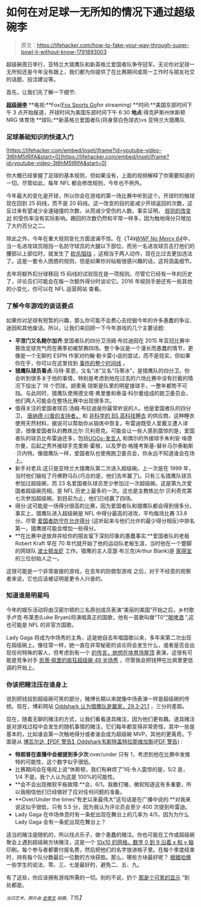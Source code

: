 # 如何在对足球一无所知的情况下通过超级碗李

> 原文：<https://lifehacker.com/how-to-fake-your-way-through-super-bowl-li-without-know-1791893003>

超级碗周日举行，亚特兰大猎鹰队和新英格兰爱国者队争夺冠军。无论你对足球一无所知还是今年没有跟上，我们都为你提供了在比赛期间或周一工作时与朋友社交的话题、投注建议等。



首先，让我们先了解一下细节:

[**超级碗李**](https://www.nfl.com/super-bowl)
**电视:**Fox([Fox Sports Go](https://www.foxsportsgo.com/program/156815/super-bowl-li-new-england-patriots-vs-atlanta-falcons)for streaming)
**时间:**美国东部时间下午 3 点开始报道，开球时间为美国东部时间下午 6:30
**地点**:得克萨斯州休斯顿 NRG 体育场
**球队:**新英格兰爱国者队(将身穿白色球衣)vs 亚特兰大猎鹰队

### 足球基础知识的快速入门

 [https://lifehacker.com/embed/inset/iframe?id=youtube-video-3t6hM5tRlfA&start=0](https://lifehacker.com/embed/inset/iframe?id=youtube-video-3t6hM5tRlfA&start=0) 

你大概已经掌握了足球的基本规则，但如果没有，上面的视频解释了你需要知道的一切。尽管如此，每年 NFL 都会修改规则，今年也不例外。

今年最大的变化是开球，所以你会在游戏的第一场比赛中听到这个。开球时的触球现在回到 25 码线，而不是 20 码线。这一改变的目的是减少开球返回的次数，这反过来有望减少全速碰撞的次数，从而减少受伤的人数。事实证明， [规则的改变对](http://profootballtalk.nbcsports.com/2017/01/26/touchback-rule-had-little-to-no-impact-on-injuries-on-kickoffs/) 的受伤率没有实际影响。踢回的次数仍然和平常一样多，因为触地得分只增加了大约百分之二。

除此之外，今年在重大规则变化方面波澜不惊。在《T4》[*WWF No Mercy 64*](https://en.wikipedia.org/wiki/WWF_No_Mercy)中，当一名进攻球员阻挡一名防守球员的大腿以下部位，而另一名进攻球员击打他们的腰部以上部位时，就发生了 [砍杀阻挡](http://operations.nfl.com/the-rules/nfl-video-rulebook/chop-block/) ，这相当于两人动作，现在比过去更加违法了。这是一套令人困惑的规则，但是如果你对砧板很感兴趣的话，这将涵盖细节。

去年将额外扣分球移回 15 码线的试验现在是一项规则。尽管它已经有一年的历史了，评论员们可能会在每一次额外得分时谈论它。2016 年规则手册还有一些其他的小变化，你可以在 NFL 运营网站 查看。

### 了解今年游戏的谈话要点

如果你对足球有短暂的兴趣，那么你可能不会费心去挖掘今年的许多愚蠢的争议、迷因和其他废话。所以，让我们来回顾一下今年游戏的几个主要话题:

*   **平泄门又名鲍尔加齐**:爱国者队的四分卫汤姆·布拉迪因在 2015 年亚冠比赛中篡改足球充气而在赛季初被禁赛四场。整个争议是一个漫长而愚蠢的情节，更像是一个无聊的 ESPN 作家对约翰·勒卡雷小说的尝试，而不是现实，但如果你在乎，你可以在这里找到 [事件的整个时间线](http://www.espn.com/blog/new-england-patriots/post/_/id/4782561/timeline-of-events-for-deflategate-tom-brady) 。
*   **猎鹰队球员看点**:马特·莱恩，又名“冰”又名“马蒂冰”，是猎鹰队的四分卫。你会听到很多关于他的事情，特别是考虑到他在过去的六场比赛中没有拦截的情况下投出了 18 个罚球。胡里奥·琼斯是队里的明星接球手，一整年都势不可挡。与此同时，猎鹰队使用德文塔·弗里曼和泰温·科尔曼组成的跑卫委员会，他们两人可能会在整场比赛中出现很多次。
*   值得关注的爱国者球员:汤姆·布拉迪是你最常听说的人。他是爱国者队的四分卫， [唐纳德·川普的支持者，](http://deadspin.com/tom-brady-says-it-would-be-great-if-donald-trump-beco-1731177907) 和 [非科学的 BS 高科技睡衣](http://www.si.com/edge/2017/01/05/tom-brady-sleepwear-line-under-armour-recovery-tech) 的供应商，这种睡衣使用天然材料，据说可以帮助你从锻炼中恢复。布雷迪既受人爱戴又遭人诽谤，很像爱国者队的教练比尔·贝利奇克。可能会让一些人感到震惊的是，爱国者队的球员比布雷迪还多，包括[UGGs-发言人](http://www.bostonmagazine.com/arts-entertainment/blog/2016/10/11/tom-brady-julian-edelman-uggs/) 和偶尔的外接球手朱利安·埃德尔曼，后起之秀外接球手克里斯·霍根，以及罗伯·格隆考斯基-替补马尔泰勒斯·贝内特。像猎鹰队一样，爱国者队也使用跑卫委员会，你永远不知道谁会在场上。
*   新手对老兵:这只是亚特兰大猎鹰队第二次进入超级碗。上一次是在 1999 年，当时他们输给了丹佛野马队(巧合的是，他们去年赢了)。只有三名猎鹰队球员参加过超级碗，而 23 名爱国者队球员至少参加过一次超级碗。这是第九次爱国者超级碗亮相，是 NFL 历史上最多的一次。这也是主教练比尔·贝利奇克第七次参加超级碗。到目前为止，他们已经赢了四场。
*   得分:这可能是一场得分很高的比赛，因为爱国者队和猎鹰队都会得到很多分。事实上，猎鹰队进入超级碗是 NFL 中得分最高的进攻，平均每场比赛 33.8 分。尽管 [爱国者防守在允许得分](http://www.pro-football-reference.com/years/2016/opp.htm) (这听起来与他们允许的最少得分相反)中排名第一，猎鹰很可能会增加一些得分。
*   **在比赛中途放弃并给你的朋友留下深刻印象的愚蠢事实:**爱国者队的老板 Robert Kraft 早在 70 年代就开始了他的运动队老板生涯，当时他在一个蹩脚的网球队 [波士顿龙虾](https://en.wikipedia.org/wiki/Boston_Lobsters_(1974)) 工作。猎鹰的主人亚瑟·布兰克(Arthur Blank)是 [家得宝](https://en.wikipedia.org/wiki/The_Home_Depot) 的三位创始人之一。

这很可能是一个非常直接的游戏，在去年的防御型游戏 之后，对于不经意的观察者来说，它也应该被证明是更令人兴奋的。

### 知道谁是明星吗

今年的娱乐活动将由汉密尔顿的三名原创成员表演“美丽的美国”开始之后，乡村歌手卢克·布莱恩(Luke Bryan)将演唱真正的国歌，他有一首歌叫做“T0”[“喝啤酒](https://youtu.be/RM5aW83L_DE) ”,这也可能是 NFL 的非官方国歌。

Lady Gaga 将成为中场秀的主角，这是她自去年唱国歌以来，多年来第二次出现在超级碗上。像往常一样，她一直在非常秘密的谈论将会发生什么，或者是否会出现任何特殊的客人，但考虑到有一个 [的传言，她想在体育场屋顶](http://www.cbssports.com/nfl/news/2017-super-bowl-lady-gaga-reportedly-wants-to-perform-on-stadium-roof-in-houston/) 表演，这很有可能是竞争对手 [凯蒂·佩里的疯狂超级碗 49 半场秀](https://www.youtube.com/watch?v=ZD1QrIe--_Y) ，尽管我会把钱押在比佩里更低调的开始上。

### 你该把赌注压在谁身上

说到把钱投到超级碗可笑的部分，赌博长期以来就像中场表演一样是超级碗的传统。现在，博彩网站 [Oddshark 认为猎鹰队是赢家，29.3-21.1](http://www.oddsshark.com/nfl/new-england-atlanta-odds-february-5-2017-770937) ，三分的差距。

现在，随着无聊的赌注的方式，让我们看看道具赌注，因为他们更有趣。道具赌注是对游戏过程中会发生的随机事情的赌注，它们每年都变得非常奇怪。其中一些是基本的，比如谁会第一次触地得分或者谁会成为超级碗 MVP。其他的更离奇。下面是从 [博瓦尔达【PDF 警告】](https://sports.bovada.lv/super-bowl-51-party-prop-sheet)[Oddshark](http://www.oddsshark.com/super-bowl/props)[韦斯特盖特拉斯维加斯(PDF 警告)](http://www.espn.com/graphics/2017/Jan/SBLI-Props.pdf) :

*   **特朗普在直播中会被提到多少次**:over/under 只有 1，考虑到他在比赛中发推特的可能性，这个数字似乎很低。
*   比赛期间会在电视上说“休斯顿，我们有麻烦了”吗:令人震惊的是，5/2 是，1/4 不是。我个人认为这是 100%的可能性。
*   **会不会出现微软平板故障:**会，6/1。我敢打赌，微软知道这有多重要，所以我相信他们已经做好了应对任何问题的准备。
*   **Over/Under the times“有史以来最伟大”这句话是在广播中说的:**对我来说这似乎很低，只有 5.5 分，因为我认为评论员会至少 400 次提到布雷迪。
*   Lady Gaga 在中场休息时有一条蛇出现在舞台上的几率为 4/5，因为为什么 Lady Gaga 会有一条蛇出现在舞台上？

适当的赌注是随机的，所以找点乐子，做个愚蠢的赌注。你也可能在工作或超级碗聚会上遇到超级碗方块赌注，这是一个 [10x10 的网格，数字 0 到 9 沿着 x 和 y 轴](http://www.sportsonearth.com/assets/images/0/0/2/214334002/cuts/superbowlsquares_ayoml08t_p423uyc8.jpg) 印刷。每个参与者都要付报名费，然后把他们的名字放进格子里。在每个季度结束时，持有每个队分数最后一位数的方块获胜。那么，哪些方块最好呢？ [根据哈佛](https://harvardsportsanalysis.wordpress.com/2013/01/30/the-optimal-strategy-for-playing-squares/) 一些学生的说法，零、三、七是最好的，避免二、五、九。

有了这些，你应该拥有游戏所需的一切。别的不说，扔个 [那是个可笑的显示](https://www.youtube.com/watch?v=6yN2H3--1aw) “到处都是。

*<small>当归艺术。照片由</small>* [*<small>史蒂文</small>*](https://www.flickr.com/photos/stevendepolo/17001989516/in/photolist-qz5e4C-sT548a-E8o6bH-wgDNny-ctvmWW-r1UDHB-qURvAg-id3os-bpKiMh-qCHbUY-rUpD9h-qYEkDQ-y7JrSQ-y7Jqrd-EgCa5n-DiTRK5-E8o6fF-Eeicqf-E8o6et-Eeicpy-DH8KtX-E8o6dB-DPuWS1-DH8Ksp-z6hXEr-z77D8g-z3ZiN1-yNFHC9-d8UHGj-cHgqdf) *<small>拍摄。</small>T15】*